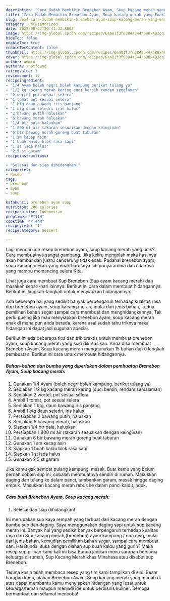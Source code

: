 ```yaml
---
description: "Cara Mudah Membikin Brenebon Ayam, Soup kacang merah yang Enak"
title: "Cara Mudah Membikin Brenebon Ayam, Soup kacang merah yang Enak"
slug: 2654-cara-mudah-membikin-brenebon-ayam-soup-kacang-merah-yang-enak
category: Uncategorized
date: 2022-08-02T20:41:32.800Z
image: https://img-global.cpcdn.com/recipes/6aa81f3f6384a544/680x482cq70/brenebon-ayam-soup-kacang-merah-foto-resep-utama.jpg
hideToc: false
enableToc: true
enableTocContent: false
thumbnail: https://img-global.cpcdn.com/recipes/6aa81f3f6384a544/680x482cq70/brenebon-ayam-soup-kacang-merah-foto-resep-utama.jpg
cover: https://img-global.cpcdn.com/recipes/6aa81f3f6384a544/680x482cq70/brenebon-ayam-soup-kacang-merah-foto-resep-utama.jpg
author: Admin
authorAv: notfound
ratingvalue: 3
reviewcount: 17
recipeingredient:
- "1/4 Ayam boleh negri boleh kampung berikut tulang ya"
- "1/2 kg kacang merah kering cuci bersih rendam semalaman"
- "2 wortel pot sesuai selera"
- "1 tomat pot sesuai selera"
- "1 btg daun bawang iris panjang"
- "1 btg daun seledri iris halus"
- "2 bawang putih haluskan"
- "6 bawang merah haluskan"
- "1/4 btr pala haluskan"
- "1.800 ml air takaran sesuaikan dengan keinginan"
- "6 btr bawang merah goreng buat taburan"
- "1 sm kecap asin"
- "1 buah kaldu blok rasa sapi"
- "1 st lada halus"
- "2,5 st garam"
recipeinstructions:

- "Selesai dan siap dihidangkan!"
categories:
- Resep
tags:
- brenebon
- ayam
- soup

katakunci: brenebon ayam soup 
nutrition: 206 calories
recipecuisine: Indonesian
preptime: "PT11M"
cooktime: "PT44M"
recipeyield: "1"
recipecategory: Dessert

---
```





Lagi mencari ide resep brenebon ayam, soup kacang merah yang unik? Cara membuatnya sangat gampang. Jika keliru mengolah maka hasilnya akan hambar dan justru cenderung tidak enak. Padahal brenebon ayam, soup kacang merah yang enak harusnya sih punya aroma dan cita rasa yang mampu memancing selera Kita.





Lihat juga cara membuat Sup Brenebon (Sup ayam kacang merah) dan masakan sehari-hari lainnya. Berikut ini cara dalam membuat hidangannya. Berikut ini langkah-langkah untuk menyiapkan hidangannya.

Ada beberapa hal yang sedikit banyak berpengaruh terhadap kualitas rasa dari brenebon ayam, soup kacang merah, mulai dari jenis bahan, kedua pemilihan bahan segar sampai cara membuat dan menghidangkannya. Tak perlu pusing jika mau menyiapkan brenebon ayam, soup kacang merah enak di mana pun anda berada, karena asal sudah tahu triknya maka hidangan ini dapat jadi suguhan spesial.






Berikut ini ada beberapa tips dan trik praktis untuk membuat brenebon ayam, soup kacang merah yang siap dikreasikan. Anda bisa membuat Brenebon Ayam, Soup kacang merah menggunakan 15 bahan dan 0 langkah pembuatan. Berikut ini cara untuk membuat hidangannya.

<!--inarticleads1-->

##### Bahan-bahan dan bumbu yang diperlukan dalam pembuatan Brenebon Ayam, Soup kacang merah:

1. Gunakan 1/4 Ayam (boleh negri boleh kampung, berikut tulang ya)
1. Sediakan 1/2 kg kacang merah kering (cuci bersih, rendam semalaman)
1. Sediakan 2 wortel, pot sesuai selera
1. Ambil 1 tomat, pot sesuai selera
1. Sediakan 1 btg, daun bawang iris panjang
1. Ambil 1 btg daun seledri, iris halus
1. Persiapkan 2 bawang putih, haluskan
1. Sediakan 6 bawang merah, haluskan
1. Siapkan 1/4 btr pala, haluskan
1. Persiapkan 1.800 ml air (takaran sesuaikan dengan keinginan)
1. Gunakan 6 btr bawang merah goreng buat taburan
1. Gunakan 1 sm kecap asin
1. Siapkan 1 buah kaldu blok rasa sapi
1. Siapkan 1 st lada halus
1. Gunakan 2,5 st garam


Jika kamu gak sempat pulang kampung, masak. Buat kamu yang belum pernah cobain sup ini, cobalah membuatnya sendiri di rumah. Masukkan daging dan tulang ke dalam panci, tambahkan garam, masak hingga daging empuk. Masukkan kacang merah rebus ke dalam panci kaldu, aduk. 

<!--inarticleads2-->

##### Cara buat Brenebon Ayam, Soup kacang merah:


1. Selesai dan siap dihidangkan!

Ini merupakan sup kaya rempah yang terbuat dari kacang merah dengan bumbu sup dan daging. Saya menggunakan daging sapi untuk sup kacang merah ini. Banyak hal yang sedikit banyak berpengaruh terhadap kualitas rasa dari Sup kacang merah (brenebon) ayam kampung / non msg, mulai dari jenis bahan, kemudian pemilihan bahan segar, sampai cara membuat dan. Hai Bunda, suka dengan olahan sup kuah kaldu yang gurih? Maka resep sup pilihan kami kali ini bisa Bunda jadikan menu sarapan bersama keluarga di rumah, Sup Kacang Merah khas Minahasa atau disebut sup Brenebon. 

Terima kasih telah membaca resep yang tim kami tampilkan di sini. Besar harapan kami, olahan Brenebon Ayam, Soup kacang merah yang mudah di atas dapat membantu kamu menyiapkan hidangan yang lezat untuk keluarga/teman maupun menjadi ide untuk berbisnis kuliner. Semoga bermanfaat dan selamat mencoba!
